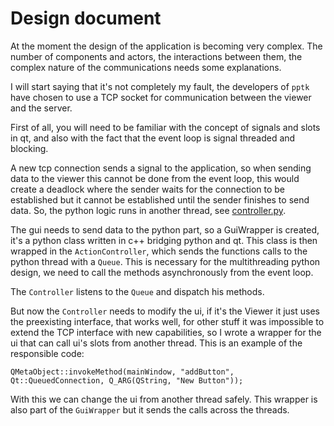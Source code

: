# Design document

At the moment the design of the application
is becoming very complex. The number of components
and actors, the interactions between them, the
complex nature of the communications needs some
explanations. 

I will start saying that it's not completely
my fault, the developers of `pptk` have chosen
to use a TCP socket for communication between
the viewer and the server.

First of all, you will need to be familiar with
the concept of signals and slots in qt, and also
with the fact that the event loop is signal threaded
and blocking.

A new tcp connection sends a signal to the application,
so when sending data to the viewer this cannot be done
from the event loop, this would create a deadlock where
the sender waits for the connection to be established
but it cannot be established until the sender finishes
to send data. So, the python logic runs in another 
thread, see [controller.py](controller.py).

The gui needs to send data to the python part,
so a GuiWrapper is created, it's a python class
written in c++ bridging python and qt. This class
is then wrapped in the `ActionController`, which
sends the functions calls to the python thread
with a `Queue`. This is necessary for the multithreading
python design, we need to call the methods asynchronously
from the event loop.

The `Controller` listens to the `Queue` and 
dispatch his methods. 

But now the `Controller` needs to modify the ui,
if it's the Viewer it just uses the preexisting
interface, that works well, for other stuff
it was impossible to extend the TCP interface
with new capabilities, so I wrote a wrapper for
the ui that can call ui's slots from another thread.
This is an example of the responsible code:
```
QMetaObject::invokeMethod(mainWindow, "addButton", Qt::QueuedConnection, Q_ARG(QString, "New Button"));
```
With this we can change the ui from another thread safely.
This wrapper is also part of the `GuiWrapper` but it sends 
the calls across the threads.
